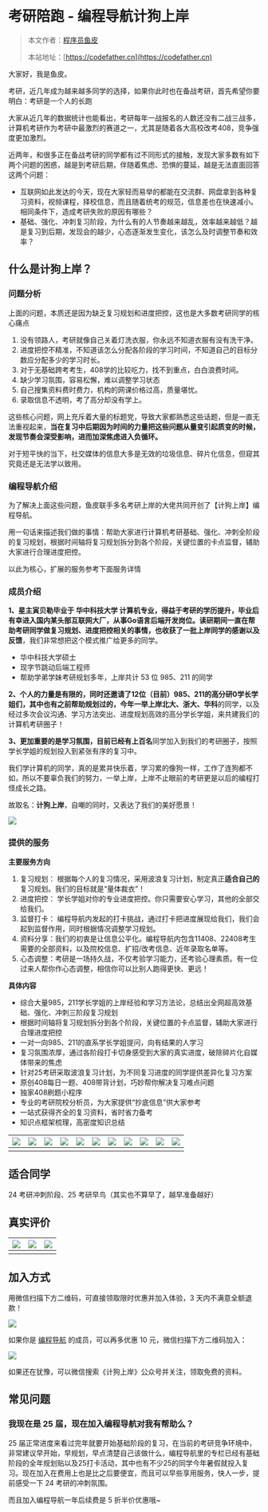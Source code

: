 # 考研陪跑 - 编程导航计狗上岸

> 本文作者：[程序员鱼皮](https://yuyuanweb.feishu.cn/wiki/Abldw5WkjidySxkKxU2cQdAtnah)
>
> 本站地址：[https://codefather.cn](https://codefather.cn)

大家好，我是鱼皮。

考研，近几年成为越来越多同学的选择，如果你此时也在备战考研，首先希望你要明白：考研是一个人的长跑

大家从近几年的数据统计也能看出，考研每年一战报名的人数还没有二战三战多，计算机考研作为考研中最激烈的赛道之一，尤其是随着各大高校改考408，竞争强度更加激烈。

近两年，和很多正在备战考研的同学都有过不同形式的接触，发现大家多数有如下两个问题的困惑，越是到考研后期，伴随着焦虑、恐惧的蔓延，越是无法直面回答这两个问题：

- 互联网如此发达的今天，现在大家轻而易举的都能在交流群、网盘拿到各种复习资料，视频课程，择校信息，而且随着统考的规范，信息差也在快速减小。相同条件下，造成考研失败的原因有哪些？
- 基础、强化、冲刺复习阶段，为什么有的人节奏越来越乱，效率越来越低？越是复习到后期，发现会的越少，心态逐渐发生变化，该怎么及时调整节奏和效率？

## 什么是计狗上岸？

### 问题分析

上面的问题，本质还是因为缺乏复习规划和进度把控，这也是大多数考研同学的核心痛点

1. 没有领路人，考研就像自己关着灯洗衣服，你永远不知道衣服有没有洗干净。
2. 进度把控不精准，不知道该怎么分配各阶段的学习时间，不知道自己的目标分数应分配多少的学习时长。
3. 对于无基础跨考考生，408学的比较吃力，找不到重点，白白浪费时间。
4. 缺少学习氛围，容易松懈，难以调整学习状态
5. 自己搜集资料费时费力，机构的网课价格过高，质量堪忧。
6. 录取信息不透明，考了高分却没有学上。

这些核心问题，网上充斥着大量的标题党，导致大家都熟悉这些话题，但是一直无法重视起来，**当在复习中后期因为时间的力量把这些问题从量变引起质变的时候，发现节奏会深受影响，进而加深焦虑进入负循环。**

对于短平快的当下，社交媒体的信息大多是无效的垃圾信息、碎片化信息，但窥其究竟还是无法学以致用。

### 编程导航介绍

为了解决上面这些问题，鱼皮联手多名考研上岸的大佬共同开创了【计狗上岸】编程导航。

用一句话来描述我们做的事情：帮助大家进行计算机考研基础、强化、冲刺全阶段的复习规划，根据时间轴将复习规划拆分到各个阶段，关键位置的卡点监督，辅助大家进行合理进度把控。

以此为核心，扩展的服务参考下面服务详情

### 成员介绍

**1、**星主寅贝勒毕业于 **华中科技大学** 计算机专业，得益于考研的学历提升，毕业后有幸进入国内某头部互联网大厂，从事Go语言后端开发岗位。读研期间一直在帮助考研同学做复习规划、进度把控相关的事情，也**收获了一批上岸同学的感谢以及反馈**，我们非常想把这个模式推广给更多的同学。

- 华中科技大学硕士
- 现字节跳动后端工程师
- 帮助学弟学妹考研规划多年，上岸共计 53 位 985、211 的同学

**2、**个人的力量是有限的，同时还邀请了12位（目前）985、211的高分研0学长学姐们，其中也有之前帮助规划过的，今年一举上岸**北大、浙大、华科**的同学，以及经过多次会议沟通、学习方法突出、进度规划高效的高分学长学姐，来共建我们的计算机考研圈子！

**3、**更加重要的是学习氛围，目前已经有**上百名**同学加入到我们的考研圈子，按照学长学姐的规划投入到紧张有序的复习中。

我们学计算机的同学，真的是累并快乐着，学习累的像狗一样，工作了连狗都不如，所以不要辜负我们的努力，一举上岸，上岸不止眼前的考研更是以后的编程打怪成长之路。

故取名：**计狗上岸**，自嘲的同时，又表达了我们的美好愿景！

![](https://pic.yupi.icu/5563/asynccode)

### 提供的服务

**主要服务方向**

1. 复习规划： 根据每个人的复习情况，采用波浪复习计划，制定真正**适合自己的**复习规划。我们的目标就是“量体裁衣”！
2. 进度把控： 学长学姐对你的专业进度把控。你只需要安心学习，其他的全部交给我们。
3. 监督打卡： 编程导航内发起的打卡挑战，通过打卡把进度展现给我们，我们会起到监督作用，同时根据情况调整学习规划。
4. 资料分享：我们的初衷是让信息公平化。编程导航内包含11408、22408考生需要的全部资料，以及院校信息、扩招/改考信息、近年录取名单等。
5. 心态调整：考研是一场持久战，不仅考验学习能力，还考验心理素质。有一位过来人帮你作心态调整，相信你可以比别人跑得更快、更远！

**具体内容**

- 综合大量985，211学长学姐的上岸经验和学习方法论，总结出全网超高效基础、强化、冲刺三阶段复习规划
- 根据时间轴将复习规划拆分到各个阶段，关键位置的卡点监督，辅助大家进行合理进度把控
- 一对一向985、211的直系学长学姐提问，向有结果的人学习
- 复习氛围浓厚，通过各阶段打卡切身感受到大家的真实进度，破除碎片化自媒体带来的焦虑
- 针对25考研采取波浪复习计划，为不同复习进度的同学提供差异化复习方案
- 原创408每日一题、408带背计划，巧妙帮你解决复习难点问题
- 独家408刷题小程序
- 专业的考研院校分析员，为大家提供“抄底信息”供大家参考
- 一站式获得齐全的复习资料，省时省力备考
- 知识点框架梳理，高密度知识总结

| ![](https://pic.yupi.icu/5563/asynccode) | ![](https://pic.yupi.icu/5563/asynccode) | ![](https://pic.yupi.icu/5563/asynccode) | ![](https://pic.yupi.icu/5563/asynccode) | ![](https://pic.yupi.icu/5563/asynccode) | ![](https://pic.yupi.icu/5563/asynccode) | ![](https://pic.yupi.icu/5563/asynccode) | ![](https://pic.yupi.icu/5563/asynccode) | ![](https://pic.yupi.icu/5563/asynccode) | ![](https://pic.yupi.icu/5563/asynccode) | ![](https://pic.yupi.icu/5563/asynccode) |
| ---------------------------------------- | ---------------------------------------- | ---------------------------------------- | ---------------------------------------- | ---------------------------------------- | ---------------------------------------- | ---------------------------------------- | ---------------------------------------- | ---------------------------------------- | ---------------------------------------- | ---------------------------------------- |
|                                          |                                          |                                          |                                          |                                          |                                          |                                          |                                          |                                          |                                          |                                          |

## 适合同学

24 考研冲刺阶段、25 考研早鸟（其实也不算早了，越早准备越好）

## 真实评价

| ![](https://pic.yupi.icu/5563/asynccode) | ![](https://pic.yupi.icu/5563/asynccode) | ![](https://pic.yupi.icu/5563/asynccode) |
| ---------------------------------------- | ---------------------------------------- | ---------------------------------------- |
|                                          |                                          |                                          |

## 加入方式

用微信扫描下方二维码，可直接领取限时优惠并加入体验，3 天内不满意全额退款！

![](https://pic.yupi.icu/5563/asynccode)

如果你是 [编程导航](https://yuyuanweb.feishu.cn/wiki/VC1qwmX9diCBK3kidyec74vFnde) 的成员，可以再多优惠 10 元，微信扫描下方二维码加入：

![](https://pic.yupi.icu/5563/asynccode)

如果还在犹豫，可以微信搜索《计狗上岸》公众号并关注，领取免费的资料。

## 常见问题

### 我现在是 25 届，现在加入编程导航对我有帮助么？

25 届正常进度来看过完年就要开始基础阶段的复习，在当前的考研竞争环境中，非常建议早开始，早规划，早点清楚自己该做什么，编程导航里的专栏已经有基础阶段的全年规划贴以及25打卡活动，其中也有不少25的同学今年暑假就投入复习。现在加入在费用上也是比之后要便宜，而且可以早些享用服务，快人一步，提前感受一下 24 考研的冲刺氛围。

而且加入编程导航一年后续费是 5 折半价优惠哦~